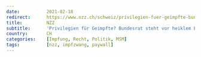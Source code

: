 ```yaml
---
date:          2021-02-18
redirect:      https://www.nzz.ch/schweiz/privilegien-fuer-geimpfte-bundesrat-steht-vor-heiklem-entscheid-ld.1602398
title:         NZZ
subtitle:      'Privilegien für Geimpfte? Bundesrat steht vor heiklem Entscheid'
country:       CH
categories:    [Impfung, Recht, Politik, MSM]
tags:          [nzz, impfzwang, paywall]
---
```

